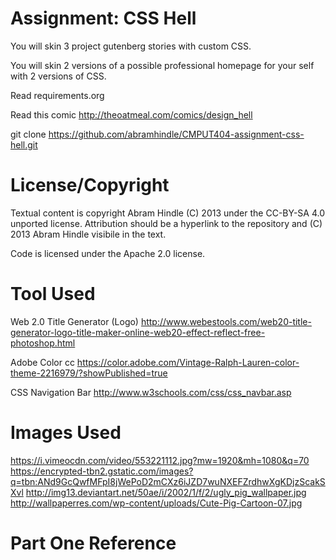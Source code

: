 Assignment: CSS Hell
====================

You will skin 3 project gutenberg stories with custom CSS.

You will skin 2 versions of a possible professional homepage for your
self with 2 versions of CSS.

Read requirements.org

Read this comic http://theoatmeal.com/comics/design_hell

git clone https://github.com/abramhindle/CMPUT404-assignment-css-hell.git

License/Copyright
=================

Textual content is copyright Abram Hindle (C) 2013 under the CC-BY-SA
4.0 unported license. Attribution should be a hyperlink to the
repository and (C) 2013 Abram Hindle visibile in the text.

Code is licensed under the Apache 2.0 license.

Tool Used
=================
Web 2.0 Title Generator (Logo)
http://www.webestools.com/web20-title-generator-logo-title-maker-online-web20-effect-reflect-free-photoshop.html

Adobe Color cc
https://color.adobe.com/Vintage-Ralph-Lauren-color-theme-2216979/?showPublished=true

CSS Navigation Bar
http://www.w3schools.com/css/css_navbar.asp

Images Used
=================
https://i.vimeocdn.com/video/553221112.jpg?mw=1920&mh=1080&q=70
https://encrypted-tbn2.gstatic.com/images?q=tbn:ANd9GcQwfMFpI8jWePoD2mCXz6iJZD7wuNXEFZrdhwXgKDjzScakSXvl
http://img13.deviantart.net/50ae/i/2002/1/f/2/ugly_pig_wallpaper.jpg
http://wallpaperres.com/wp-content/uploads/Cute-Pig-Cartoon-07.jpg

Part One Reference
=================
